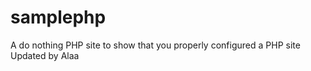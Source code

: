 samplephp
=========

A do nothing PHP site to show that you properly configured a PHP site
Updated by Alaa
